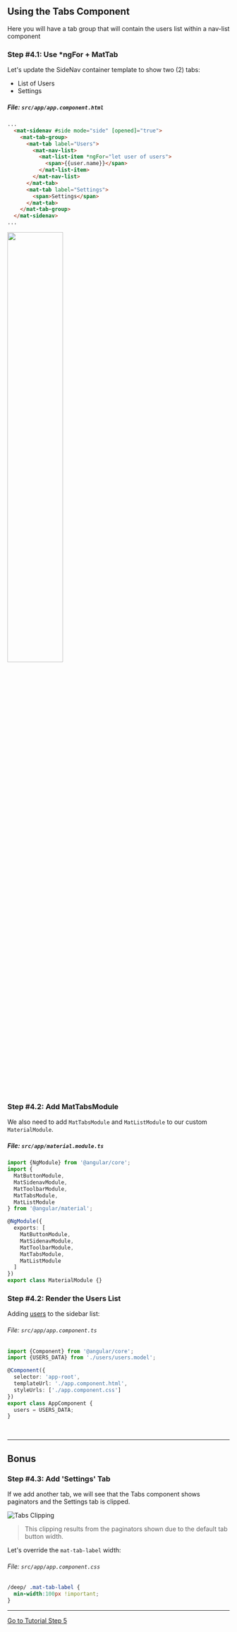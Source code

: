 ## Using the Tabs Component

Here you will have a tab group that will contain the users list within a nav-list component

### Step #4.1: Use *ngFor + MatTab

Let's update the SideNav container template to show two (2) tabs:

*  List of Users
*  Settings 

##### File:  `src/app/app.component.html`

```html
...
  <mat-sidenav #side mode="side" [opened]="true">  
    <mat-tab-group>
      <mat-tab label="Users">
        <mat-nav-list>
          <mat-list-item *ngFor="let user of users">
            <span>{{user.name}}</span>
          </mat-list-item>
        </mat-nav-list>
      </mat-tab>
      <mat-tab label="Settings">
        <span>Settings</span>
      </mat-tab>
    </mat-tab-group>  
  </mat-sidenav>
...
```
<img src="https://cloud.githubusercontent.com/assets/6004537/24765471/24c1f7c8-1ab5-11e7-8a7d-555d78dfda59.png" width="50%">

### Step #4.2: Add MatTabsModule

We also need to add `MatTabsModule` and `MatListModule` to our custom `MaterialModule`.

##### File: `src/app/material.module.ts`

```ts
import {NgModule} from '@angular/core';
import {
  MatButtonModule,
  MatSidenavModule,
  MatToolbarModule,
  MatTabsModule,
  MatListModule
} from '@angular/material';

@NgModule({
  exports: [
    MatButtonModule,
    MatSidenavModule,
    MatToolbarModule,
    MatTabsModule,
    MatListModule
  ]
})
export class MaterialModule {}

```

### Step #4.2: Render the Users List

Adding [users](https://github.com/ThomasBurleson/angular-material-workshop/blob/classroom/src/app/users/users.model.ts) to the sidebar list:

###### File:  `src/app/app.component.ts`

```ts
import {Component} from '@angular/core';
import {USERS_DATA} from './users/users.model';

@Component({
  selector: 'app-root',
  templateUrl: './app.component.html',
  styleUrls: ['./app.component.css']
})
export class AppComponent {
  users = USERS_DATA;
}
```

<br/>

----

## Bonus

### Step #4.3: Add 'Settings' Tab

If we add another tab, we will see that the Tabs component shows paginators and the Settings
tab is clipped. 

![Tabs Clipping](https://user-images.githubusercontent.com/210413/31317546-fa3a40d0-ac10-11e7-8ffb-cf2a56038030.png)

> This clipping results from the paginators shown due to the default tab button width.

Let's override the `mat-tab-label` width:

###### File:  `src/app/app.component.css`

```css
/deep/ .mat-tab-label {
  min-width:100px !important;
} 
```

----

[Go to Tutorial Step 5](./STEP_5.md)
